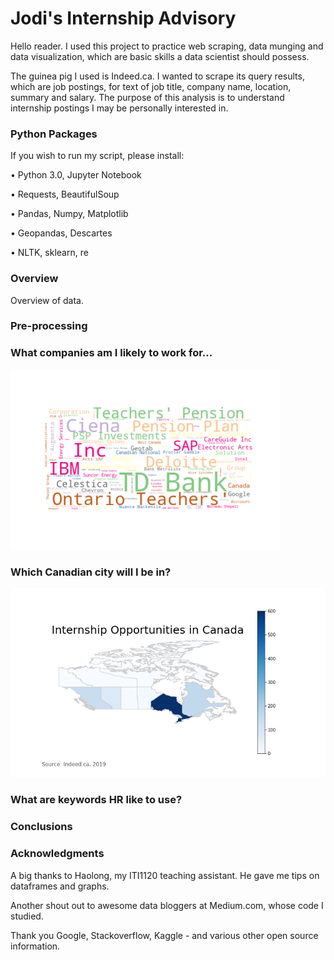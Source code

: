 # Jodi's Internship Advisory

Hello reader. I used this project to practice web scraping, data munging and data visualization, which are basic skills a data scientist should possess.

The guinea pig I used is Indeed.ca. I wanted to scrape its query results, which are job postings, for text of job title, company name, location, summary and salary. The purpose of this analysis is to understand internship postings I may be personally interested in.


### Python Packages

If you wish to run my script, please install:

• Python 3.0, Jupyter Notebook

• Requests, BeautifulSoup

• Pandas, Numpy, Matplotlib

• Geopandas, Descartes

• NLTK, sklearn, re


### Overview

Overview of data.

### Pre-processing

### What companies am I likely to work for...

![Company Wordcloud](/images/company_wordcloud.png)

### Which Canadian city will I be in?

![Location Coropleth](/images/location_choropleth.png)

### What are keywords HR like to use?


### Conclusions

### Acknowledgments

A big thanks to Haolong, my ITI1120 teaching assistant. He gave me tips on dataframes and graphs.

Another shout out to awesome data bloggers at Medium.com, whose code I studied.

Thank you Google, Stackoverflow, Kaggle - and various other open source information.
